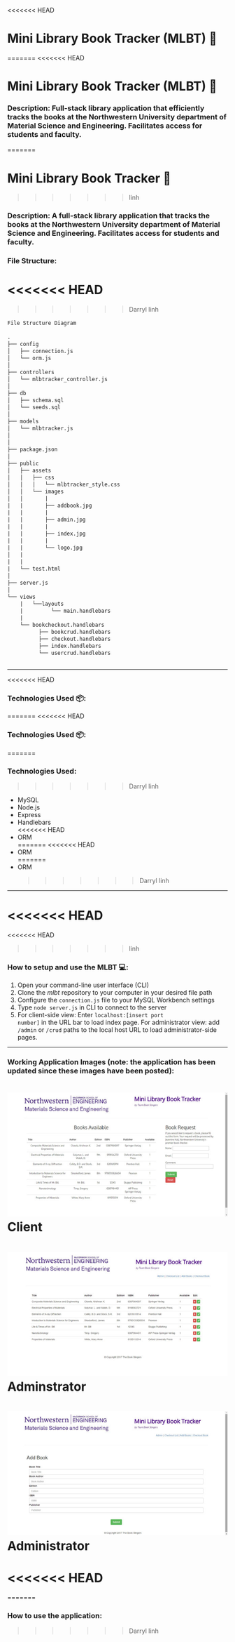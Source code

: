 <<<<<<< HEAD
# Mini Library Book Tracker (MLBT) :blue_book:
=======
<<<<<<< HEAD
# Mini Library Book Tracker (MLBT) :blue_book:


### Description: Full-stack library application that efficiently tracks the books at the Northwestern University department of Material Science and Engineering. Facilitates access for students and faculty.


=======
# Mini Library Book Tracker :blue_book:
>>>>>>> linh


### Description: A full-stack library application that tracks the books at the Northwestern University department of Material Science and Engineering. Facilitates access for students and faculty.


### File Structure:

<<<<<<< HEAD
=======
>>>>>>> Darryl
>>>>>>> linh
```
File Structure Diagram

.
├── config
│   ├── connection.js
│   └── orm.js
│ 
├── controllers
│   └── mlbtracker_controller.js
│
├── db
│   ├── schema.sql
│   └── seeds.sql
│
├── models
│   └── mlbtracker.js
│ 
│ 
├── package.json
│
├── public
│   ├── assets
│   │   ├── css
│   │   │   └── mlbtracker_style.css
│   │   └── images
│   │       |
|   |       ├── addbook.jpg
|   |       |
|   |       ├── admin.jpg
|   |       |
|   |       ├── index.jpg
|   |       |
|   |       └── logo.jpg
│   |
|   |
|   └── test.html
│
├── server.js
│
└── views
    |   └──layouts
    |         └── main.handlebars
    |
    └── bookcheckout.handlebars
          ├── bookcrud.handlebars
          ├── checkout.handlebars
          ├── index.handlebars
          └── usercrud.handlebars           
               
```

- - -

<<<<<<< HEAD
### Technologies Used :package:: 
=======
<<<<<<< HEAD
### Technologies Used :package:: 
=======

### Technologies Used: 
>>>>>>> Darryl
>>>>>>> linh
<ul>
  <li>MySQL</li>
  <li>Node.js</li>
  <li>Express</li>
  <li>Handlebars</li>
<<<<<<< HEAD
  <li>ORM</li>  
=======
<<<<<<< HEAD
  <li>ORM</li>  
=======
  <li>ORM</li>
  
>>>>>>> Darryl
>>>>>>> linh
</ul>

- - - 

<<<<<<< HEAD
=======
<<<<<<< HEAD
>>>>>>> linh
### How to setup and use the MLBT :computer::

1. Open your command-line user interface (CLI)
2. Clone the <em>mlbt</em> repository to your computer in your desired file path
3. Configure the <code>connection.js</code> file to your MySQL Workbench settings
4. Type <code>node server.js</code> in CLI to connect to the server
5. For client-side view: Enter <code>localhost:[insert port number]</code> in the URL bar to load index page. For administrator view: add <code>/admin</code> or <code>/crud</code> paths to the local host URL to load administrator-side pages.

- - - 

### Working Application Images (note: the application has been updated since these images have been posted):

# ![MLBT](public/images/index.jpg) Client 

# ![MLBT](public/images/admin.jpg) Adminstrator

# ![MLBT](public/images/addbook.jpg) Administrator

<<<<<<< HEAD
=======
=======
### How to use the application:
>>>>>>> Darryl
>>>>>>> linh

